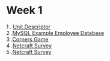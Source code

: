 # Week 1

1 . [Unit Descriptor](http://www.sqa.org.uk/files/hn/H16W35.pdf)
<br> 2 .[MySQL Example Employee Database](https://dev.mysql.com/doc/employee/en/sakila-structure.html)
<br> 3 .[Corners Game](https://docs.google.com/document/d/1f8YCnRpKR5dgO-aP77ZXJg5SU6BWLMkiLsc99n1WZe4/pub)
<br> 4 .[Netcraft Survey](http://news.netcraft.com/archives/2015/10/16/october-2015-web-server-survey.html)
<br> 5 .[Netcraft Survey](https://drive.google.com/file/d/0B-CFaefA1v4RVWN5eFRlSV9YbVU/view?usp=sharing)

